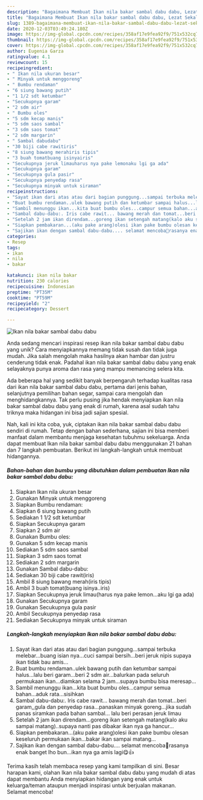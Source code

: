 ```yaml
---
description: "Bagaimana Membuat Ikan nila bakar sambal dabu dabu, Lezat Sekali"
title: "Bagaimana Membuat Ikan nila bakar sambal dabu dabu, Lezat Sekali"
slug: 1389-bagaimana-membuat-ikan-nila-bakar-sambal-dabu-dabu-lezat-sekali
date: 2020-12-03T03:49:24.180Z
image: https://img-global.cpcdn.com/recipes/358af17e9fea92f9/751x532cq70/ikan-nila-bakar-sambal-dabu-dabu-foto-resep-utama.jpg
thumbnail: https://img-global.cpcdn.com/recipes/358af17e9fea92f9/751x532cq70/ikan-nila-bakar-sambal-dabu-dabu-foto-resep-utama.jpg
cover: https://img-global.cpcdn.com/recipes/358af17e9fea92f9/751x532cq70/ikan-nila-bakar-sambal-dabu-dabu-foto-resep-utama.jpg
author: Eugenia Garza
ratingvalue: 4.1
reviewcount: 15
recipeingredient:
- " Ikan nila ukuran besar"
- " Minyak untuk menggoreng"
- " Bumbu rendaman"
- "6 siung bawang putih"
- "1 1/2 sdt ketumbar"
- "Secukupnya garam"
- "2 sdm air"
- " Bumbu oles"
- "5 sdm kecap manis"
- "5 sdm saos sambal"
- "3 sdm saos tomat"
- "2 sdm margarin"
- " Sambal dabudabu"
- "30 biji cabe rawitiris"
- "8 siung bawang merahiris tipis"
- "3 buah tomatbuang isinyairis"
- "Secukupnya jeruk limauharus nya pake lemonaku lgi ga ada"
- "Secukupnya garam"
- "Secukupnya gula pasir"
- "Secukupnya penyedap rasa"
- "Secukupnya minyak untuk siraman"
recipeinstructions:
- "Sayat ikan dari atas atau dari bagian punggung...sampai terbuka melebar...buang isian nya...cuci sampai bersih...beri jeruk nipis supaya ikan tidak bau amis..."
- "Buat bumbu rendaman..ulek bawang putih dan ketumbar sampai halus...lalu beri garam...beri 2 sdm air...balurkan pada seluruh permukaan ikan...diamkan selama 2 jam...supaya bumbu bisa meresap..."
- "Sambil menunggu ikan...kita buat bumbu oles...campur semua bahan...aduk rata...sisihkan"
- "Sambal dabu-dabu:. Iris cabe rawit... bawang merah dan tomat...beri garam,,gula dan penyedap rasa...panaskan minyak goreng...jika sudah panas siramkan pada bahan sambal... lalu beri perasan jeruk limau"
- "Setelah 2 jam ikan direndam...goreng ikan setengah matang(kalo aku sampai matang)..supaya nanti pas dibakar ikan nya ga hancur..."
- "Siapkan pembakaran...(aku pake arang)olesi ikan pake bumbu olesan keseluruh permukaan ikan...bakar ikan sampai matang..."
- "Sajikan ikan dengan sambal dabu-dabu.... selamat mencoba🤗rasanya enak banget lho bun...ikan nya ga amis lagi😋👍"
categories:
- Resep
tags:
- ikan
- nila
- bakar

katakunci: ikan nila bakar 
nutrition: 230 calories
recipecuisine: Indonesian
preptime: "PT35M"
cooktime: "PT59M"
recipeyield: "2"
recipecategory: Dessert

---
```



![Ikan nila bakar sambal dabu dabu](https://img-global.cpcdn.com/recipes/358af17e9fea92f9/751x532cq70/ikan-nila-bakar-sambal-dabu-dabu-foto-resep-utama.jpg)

Anda sedang mencari inspirasi resep ikan nila bakar sambal dabu dabu yang unik? Cara menyiapkannya memang tidak susah dan tidak juga mudah. Jika salah mengolah maka hasilnya akan hambar dan justru cenderung tidak enak. Padahal ikan nila bakar sambal dabu dabu yang enak selayaknya punya aroma dan rasa yang mampu memancing selera kita.

Ada beberapa hal yang sedikit banyak berpengaruh terhadap kualitas rasa dari ikan nila bakar sambal dabu dabu, pertama dari jenis bahan, selanjutnya pemilihan bahan segar, sampai cara mengolah dan menghidangkannya. Tak perlu pusing jika hendak menyiapkan ikan nila bakar sambal dabu dabu yang enak di rumah, karena asal sudah tahu triknya maka hidangan ini bisa jadi sajian spesial.




Nah, kali ini kita coba, yuk, ciptakan ikan nila bakar sambal dabu dabu sendiri di rumah. Tetap dengan bahan sederhana, sajian ini bisa memberi manfaat dalam membantu menjaga kesehatan tubuhmu sekeluarga. Anda dapat membuat Ikan nila bakar sambal dabu dabu menggunakan 21 bahan dan 7 langkah pembuatan. Berikut ini langkah-langkah untuk membuat hidangannya.

<!--inarticleads1-->

##### Bahan-bahan dan bumbu yang dibutuhkan dalam pembuatan Ikan nila bakar sambal dabu dabu:

1. Siapkan  Ikan nila ukuran besar
1. Gunakan  Minyak untuk menggoreng
1. Siapkan  Bumbu rendaman:
1. Siapkan 6 siung bawang putih
1. Sediakan 1 1/2 sdt ketumbar
1. Siapkan Secukupnya garam
1. Siapkan 2 sdm air
1. Gunakan  Bumbu oles:
1. Gunakan 5 sdm kecap manis
1. Sediakan 5 sdm saos sambal
1. Siapkan 3 sdm saos tomat
1. Sediakan 2 sdm margarin
1. Gunakan  Sambal dabu-dabu:
1. Sediakan 30 biji cabe rawit(iris)
1. Ambil 8 siung bawang merah(iris tipis)
1. Ambil 3 buah tomat(buang isinya..iris)
1. Siapkan Secukupnya jeruk limau(harus nya pake lemon...aku lgi ga ada)
1. Gunakan Secukupnya garam
1. Gunakan Secukupnya gula pasir
1. Ambil Secukupnya penyedap rasa
1. Sediakan Secukupnya minyak untuk siraman




<!--inarticleads2-->

##### Langkah-langkah menyiapkan Ikan nila bakar sambal dabu dabu:

1. Sayat ikan dari atas atau dari bagian punggung...sampai terbuka melebar...buang isian nya...cuci sampai bersih...beri jeruk nipis supaya ikan tidak bau amis...
1. Buat bumbu rendaman..ulek bawang putih dan ketumbar sampai halus...lalu beri garam...beri 2 sdm air...balurkan pada seluruh permukaan ikan...diamkan selama 2 jam...supaya bumbu bisa meresap...
1. Sambil menunggu ikan...kita buat bumbu oles...campur semua bahan...aduk rata...sisihkan
1. Sambal dabu-dabu:. Iris cabe rawit... bawang merah dan tomat...beri garam,,gula dan penyedap rasa...panaskan minyak goreng...jika sudah panas siramkan pada bahan sambal... lalu beri perasan jeruk limau
1. Setelah 2 jam ikan direndam...goreng ikan setengah matang(kalo aku sampai matang)..supaya nanti pas dibakar ikan nya ga hancur...
1. Siapkan pembakaran...(aku pake arang)olesi ikan pake bumbu olesan keseluruh permukaan ikan...bakar ikan sampai matang...
1. Sajikan ikan dengan sambal dabu-dabu.... selamat mencoba🤗rasanya enak banget lho bun...ikan nya ga amis lagi😋👍




Terima kasih telah membaca resep yang kami tampilkan di sini. Besar harapan kami, olahan Ikan nila bakar sambal dabu dabu yang mudah di atas dapat membantu Anda menyiapkan hidangan yang enak untuk keluarga/teman ataupun menjadi inspirasi untuk berjualan makanan. Selamat mencoba!
